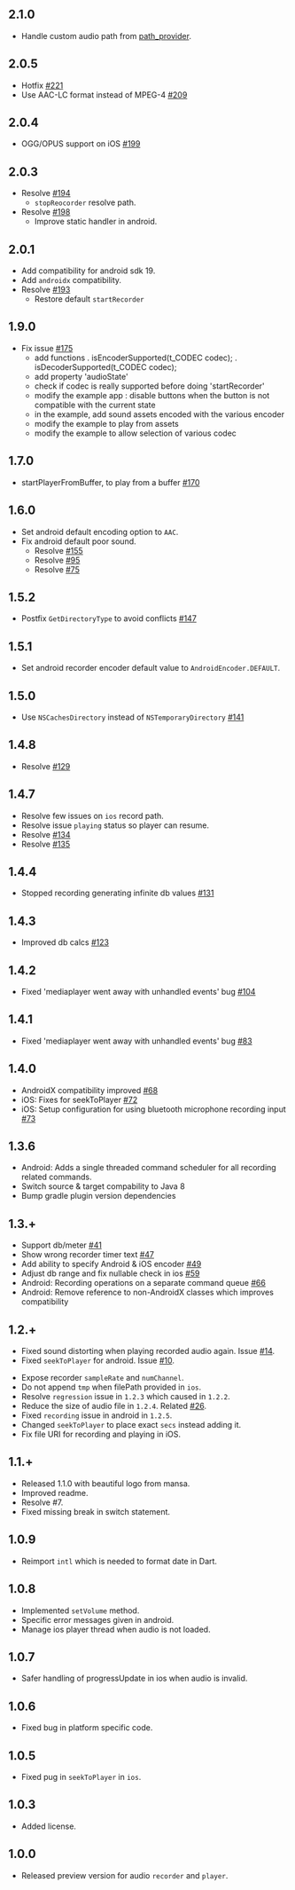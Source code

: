 ## 2.1.0
- Handle custom audio path from [path_provider](https://pub.dev/packages/path_provider).
## 2.0.5
- Hotfix [#221](https://github.com/dooboolab/flutter_sound/issues/221)
- Use AAC-LC format instead of MPEG-4 [#209](https://github.com/dooboolab/flutter_sound/pull/209)
## 2.0.4
- OGG/OPUS support on iOS [#199](https://github.com/dooboolab/flutter_sound/pull/199)
## 2.0.3
- Resolve [#194](https://github.com/dooboolab/flutter_sound/issues/194)
  * `stopReocorder` resolve path.
- Resolve [#198](https://github.com/dooboolab/flutter_sound/issues/198)
  * Improve static handler in android.

## 2.0.1
- Add compatibility for android sdk 19.
- Add `androidx` compatibility.
- Resolve [#193](https://github.com/dooboolab/flutter_sound/issues/193)
  * Restore default `startRecorder`

## 1.9.0
- Fix issue [#175](https://github.com/dooboolab/flutter_sound/issues/175)
  - add functions
      . isEncoderSupported(t_CODEC codec);
      . isDecoderSupported(t_CODEC codec);
  - add property 'audioState'
  - check if codec is really supported before doing 'startRecorder'
  - modify the example app : disable buttons when the button is not compatible with the current state
  - in the example, add sound assets encoded with the various encoder
  - modify the example to play from assets
  - modify the example to allow selection of various codec
## 1.7.0
+ startPlayerFromBuffer, to play from a buffer [#170](https://github.com/dooboolab/flutter_sound/pull/170)
## 1.6.0
+ Set android default encoding option to `AAC`.
+ Fix android default poor sound.
  - Resolve [#155](https://github.com/dooboolab/flutter_sound/issues/155)
  - Resolve [#95](https://github.com/dooboolab/flutter_sound/issues/95)
  - Resolve [#75](https://github.com/dooboolab/flutter_sound/issues/79)
## 1.5.2
+ Postfix `GetDirectoryType` to avoid conflicts [#147](https://github.com/dooboolab/flutter_sound/pull/147)
## 1.5.1
+ Set android recorder encoder default value to `AndroidEncoder.DEFAULT`.
## 1.5.0
+ Use `NSCachesDirectory` instead of `NSTemporaryDirectory` [#141](https://github.com/dooboolab/flutter_sound/pull/141)
## 1.4.8
+ Resolve [#129](https://github.com/dooboolab/flutter_sound/issues/129)
## 1.4.7
+ Resolve few issues on `ios` record path.
+ Resolve issue `playing` status so player can resume.
+ Resolve [#134](https://github.com/dooboolab/flutter_sound/issues/134)
+ Resolve [#135](https://github.com/dooboolab/flutter_sound/issues/135)
## 1.4.4
+ Stopped recording generating infinite db values [#131](https://github.com/dooboolab/flutter_sound/pull/131)
## 1.4.3
+ Improved db calcs [#123](https://github.com/dooboolab/flutter_sound/pull/123)
## 1.4.2
+ Fixed 'mediaplayer went away with unhandled events' bug [#104](https://github.com/dooboolab/flutter_sound/pull/104)
## 1.4.1
+ Fixed 'mediaplayer went away with unhandled events' bug [#83](https://github.com/dooboolab/flutter_sound/pull/83)
## 1.4.0
+ AndroidX compatibility improved [#68](https://github.com/dooboolab/flutter_sound/pull/68)
+ iOS: Fixes for seekToPlayer [#72](https://github.com/dooboolab/flutter_sound/pull/72)
+ iOS: Setup configuration for using bluetooth microphone recording input [#73](https://github.com/dooboolab/flutter_sound/pull/73)

## 1.3.6
+ Android: Adds a single threaded command scheduler for all recording related
  commands.
+ Switch source & target compability to Java 8
+ Bump gradle plugin version dependencies

## 1.3.+
+ Support db/meter [#41](https://github.com/dooboolab/flutter_sound/pull/41)
+ Show wrong recorder timer text [#47](https://github.com/dooboolab/flutter_sound/pull/47)
+ Add ability to specify Android & iOS encoder [#49](https://github.com/dooboolab/flutter_sound/pull/49)
+ Adjust db range and fix nullable check in ios [#59](https://github.com/dooboolab/flutter_sound/pull/59)
+ Android: Recording operations on a separate command queue [#66](https://github.com/dooboolab/flutter_sound/pull/66)
+ Android: Remove reference to non-AndroidX classes which improves compatibility

## 1.2.+
* Fixed sound distorting when playing recorded audio again. Issue [#14](https://github.com/dooboolab/flutter_sound/issues/14).
* Fixed `seekToPlayer` for android. Issue [#10](https://github.com/dooboolab/flutter_sound/issues/10).
+ Expose recorder `sampleRate` and `numChannel`.
+ Do not append `tmp` when filePath provided in `ios`.
+ Resolve `regression` issue in `1.2.3` which caused in `1.2.2`.
+ Reduce the size of audio file in `1.2.4`. Related [#26](https://github.com/dooboolab/flutter_sound/issues/26).
+ Fixed `recording` issue in android in `1.2.5`.
+ Changed `seekToPlayer` to place exact `secs` instead adding it.
+ Fix file URI for recording and playing in iOS.
## 1.1.+
* Released 1.1.0 with beautiful logo from mansa.
* Improved readme.
* Resolve #7.
* Fixed missing break in switch statement.
## 1.0.9
* Reimport `intl` which is needed to format date in Dart.
## 1.0.8
* Implemented `setVolume` method.
* Specific error messages given in android.
* Manage ios player thread when audio is not loaded.
## 1.0.7
* Safer handling of progressUpdate in ios when audio is invalid.
## 1.0.6
* Fixed bug in platform specific code.
## 1.0.5
* Fixed pug in `seekToPlayer` in `ios`.
## 1.0.3
* Added license.
## 1.0.0
* Released preview version for audio `recorder` and `player`.
